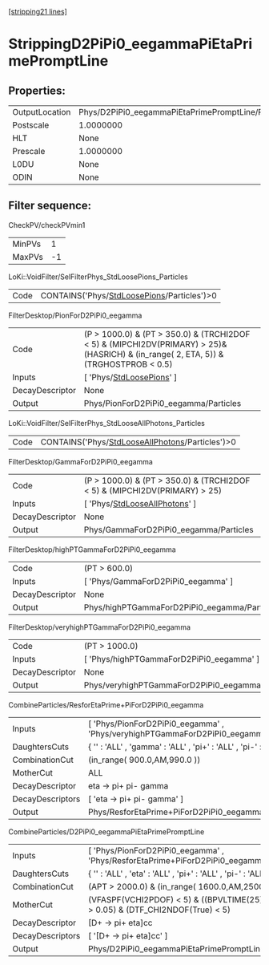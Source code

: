 [[stripping21 lines]](./stripping21-index)

# StrippingD2PiPi0_eegammaPiEtaPrimePromptLine

## Properties:

|                |                                                    |
|----------------|----------------------------------------------------|
| OutputLocation | Phys/D2PiPi0_eegammaPiEtaPrimePromptLine/Particles |
| Postscale      | 1.0000000                                          |
| HLT            | None                                               |
| Prescale       | 1.0000000                                          |
| L0DU           | None                                               |
| ODIN           | None                                               |

## Filter sequence:

CheckPV/checkPVmin1

|        |     |
|--------|-----|
| MinPVs | 1   |
| MaxPVs | -1  |

LoKi::VoidFilter/SelFilterPhys_StdLoosePions_Particles

|      |                                                                                            |
|------|--------------------------------------------------------------------------------------------|
| Code | CONTAINS('Phys/[StdLoosePions](./stripping21-commonparticles-stdloosepions)/Particles')\>0 |

FilterDesktop/PionForD2PiPi0_eegamma

|                 |                                                                                                                                         |
|-----------------|-----------------------------------------------------------------------------------------------------------------------------------------|
| Code            | (P \> 1000.0) & (PT \> 350.0) & (TRCHI2DOF \< 5) & (MIPCHI2DV(PRIMARY) \> 25)&(HASRICH) & (in_range( 2, ETA, 5)) & (TRGHOSTPROB \< 0.5) |
| Inputs          | [ 'Phys/[StdLoosePions](./stripping21-commonparticles-stdloosepions)' ]                                                               |
| DecayDescriptor | None                                                                                                                                    |
| Output          | Phys/PionForD2PiPi0_eegamma/Particles                                                                                                   |

LoKi::VoidFilter/SelFilterPhys_StdLooseAllPhotons_Particles

|      |                                                                                                      |
|------|------------------------------------------------------------------------------------------------------|
| Code | CONTAINS('Phys/[StdLooseAllPhotons](./stripping21-commonparticles-stdlooseallphotons)/Particles')\>0 |

FilterDesktop/GammaForD2PiPi0_eegamma

|                 |                                                                                     |
|-----------------|-------------------------------------------------------------------------------------|
| Code            | (P \> 1000.0) & (PT \> 350.0) & (TRCHI2DOF \< 5) & (MIPCHI2DV(PRIMARY) \> 25)       |
| Inputs          | [ 'Phys/[StdLooseAllPhotons](./stripping21-commonparticles-stdlooseallphotons)' ] |
| DecayDescriptor | None                                                                                |
| Output          | Phys/GammaForD2PiPi0_eegamma/Particles                                              |

FilterDesktop/highPTGammaForD2PiPi0_eegamma

|                 |                                              |
|-----------------|----------------------------------------------|
| Code            | (PT \> 600.0)                                |
| Inputs          | [ 'Phys/GammaForD2PiPi0_eegamma' ]         |
| DecayDescriptor | None                                         |
| Output          | Phys/highPTGammaForD2PiPi0_eegamma/Particles |

FilterDesktop/veryhighPTGammaForD2PiPi0_eegamma

|                 |                                                  |
|-----------------|--------------------------------------------------|
| Code            | (PT \> 1000.0)                                   |
| Inputs          | [ 'Phys/highPTGammaForD2PiPi0_eegamma' ]       |
| DecayDescriptor | None                                             |
| Output          | Phys/veryhighPTGammaForD2PiPi0_eegamma/Particles |

CombineParticles/ResforEtaPrime+PiForD2PiPi0_eegamma

|                  |                                                                                |
|------------------|--------------------------------------------------------------------------------|
| Inputs           | [ 'Phys/PionForD2PiPi0_eegamma' , 'Phys/veryhighPTGammaForD2PiPi0_eegamma' ] |
| DaughtersCuts    | { '' : 'ALL' , 'gamma' : 'ALL' , 'pi+' : 'ALL' , 'pi-' : 'ALL' }               |
| CombinationCut   | (in_range( 900.0,AM,990.0 ))                                                   |
| MotherCut        | ALL                                                                            |
| DecayDescriptor  | eta -\> pi+ pi- gamma                                                          |
| DecayDescriptors | [ 'eta -\> pi+ pi- gamma' ]                                                  |
| Output           | Phys/ResforEtaPrime+PiForD2PiPi0_eegamma/Particles                             |

CombineParticles/D2PiPi0_eegammaPiEtaPrimePromptLine

|                  |                                                                                            |
|------------------|--------------------------------------------------------------------------------------------|
| Inputs           | [ 'Phys/PionForD2PiPi0_eegamma' , 'Phys/ResforEtaPrime+PiForD2PiPi0_eegamma' ]           |
| DaughtersCuts    | { '' : 'ALL' , 'eta' : 'ALL' , 'pi+' : 'ALL' , 'pi-' : 'ALL' }                             |
| CombinationCut   | (APT \> 2000.0) & (in_range( 1600.0,AM,2500.0 ))                                           |
| MotherCut        | (VFASPF(VCHI2PDOF) \< 5) & ((BPVLTIME(25) \* c_light) \> 0.05) & (DTF_CHI2NDOF(True) \< 5) |
| DecayDescriptor  | [D+ -\> pi+ eta]cc                                                                       |
| DecayDescriptors | [ '[D+ -\> pi+ eta]cc' ]                                                               |
| Output           | Phys/D2PiPi0_eegammaPiEtaPrimePromptLine/Particles                                         |
